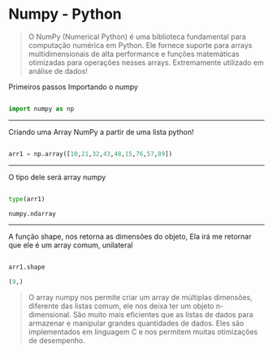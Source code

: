 # Numpy - Python

>O NumPy (Numerical Python) é uma biblioteca fundamental para computação numérica em Python. Ele fornece suporte para arrays multidimensionais de alta performance e funções matemáticas otimizadas para operações nesses arrays. Extremamente utilizado em análise de dados!

Primeiros passos
Importando o numpy

```python  title='python'

import numpy as np
```
***


Criando uma Array NumPy a partir de uma lista python!
```python  title='python'

arr1 = np.array([10,21,32,43,48,15,76,57,89])
```
***

O tipo dele será array numpy
```python  title='python'

type(arr1)
```
```python title='out:'
numpy.ndarray
```
***


A função shape, nos retorna as dimensões do objeto,
Ela irá me retornar que ele é um array comum, unilateral 
```python title='python'

arr1.shape
```
```python title='out:'
(9,)
```

>O array numpy nos permite criar um array de múltiplas dimensões, diferente das listas comum, ele nos deixa ter um objeto n-dimensional. São muito mais eficientes que as listas de dados para armazenar e manipular grandes quantidades de dados. Eles são implementados em linguagem C e nos permitem muitas otimizações de desempenho. 